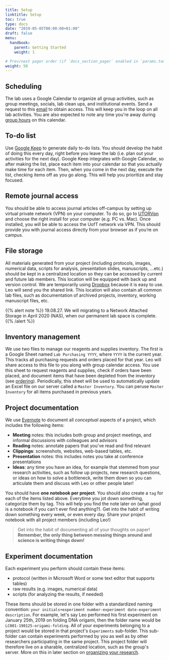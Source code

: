 ```yaml
---
title: Setup
linktitle: Setup
toc: true
type: docs
date: "2019-05-05T00:00:00+01:00"
draft: false
menu: 
  handbook:
    parent: Getting Started
    weight: 1

# Prev/next pager order (if `docs_section_pager` enabled in `params.toml`)
weight: 50
---
```



## Scheduling

The lab uses a Google Calendar to organize all group activities, such as group meetings, socials, lab clean ups, and institutional events. Send a request to this [email](lytchoulab@gmail.com) to obtain access. This will keep you in the loop on all lab activities. You are also expected to note any time you're away during [group hours](/handbook/hours#grouphours) on this calendar.

## To-do list

Use [Google Keep](https://keep.google.com) to generate daily to-do lists. You should develop the habit of doing this every day, right before you leave the lab (i.e. plan out your activities for the next day). Google Keep integrates with Google Calendar, so after making the list, place each item into your calendar so that you actually make time for each item. Then, when you come in the next day, execute the list, checking items off as you go along. This will help you prioritize and stay focused.

## Remote journal access

You should be able to access journal articles off-campus by setting up virtual private network (VPN) on your computer. To do so, go to [UTORVpn](http://vpn.utoronto.ca/) and choose the right install for your computer (e.g. PC vs. Mac). Once installed, you will be able to access the UofT network via VPN. This should provide you with journal access directly from your browser as if you’re on campus.

## File storage

All materials generated from your project (including protocols, images, numerical data, scripts for analysis, presentation slides, manuscripts, ...etc.) should be kept in a centralized location so they can be accessed by current and future lab members. This location will be equipped with back up and version control. We are temporarily using [Dropbox](https://www.dropbox.com/h) because it is easy to use. Leo will send you the shared link. This location will also contain all common lab files, such as documentation of archived projects, inventory, working manuscript files, etc.

{{% alert note %}}
19.08.27. We will migrating to a Network Attached Storage in April 2020 (NAS), when our permanent lab space is complete.
{{% /alert %}}


## Inventory management

We use two files to manage our reagents and supplies inventory. The first is a Google Sheet named `Lab Purchasing YYYY`, where `YYYY` is the current year. This tracks all purchasing requests and orders placed for that year. Leo will share access to this file to you along with group calendar access. You use this sheet to request reagents and supplies, check if orders have been placed, and document items that have been depleted from the inventory (see [ordering](/handbook/ordering)). Periodically, this sheet will be used to automatically update an Excel file on our server called a `Master Inventory`. You can peruse `Master Inventory` for all items purchased in previous years.


## Project documentation

We use [Evernote](https://evernote.com/) to document all *conceptual* aspects of a project, which includes the following items:

- **Meeting** notes: this includes both group and project meetings, and informal discussions with colleagues and advisors
- **Reading** notes: annotate papers that you've read and find relevant
- **Clippings**: screenshots, websites, web-based tables, etc.
- **Presentation** notes: this includes notes you take at conference presentations
- **Ideas**: any time you have an idea, for example that stemmed from your research activities, such as follow up projects, new research questions, or ideas on how to solve a bottleneck, write them down so you can articulate them and discuss with Leo or other people later!

You should have **one notebook per project**. You should also create a `tag` for each of the items listed above. Everytime you jot down something, categorize them by tag. This will help you find the note later on (what good is a notebook if you can't ever find anything?). Get into the habit of writing down something every week, or even every day. Share your project notebook with all project members (including Leo!)

> Get into the habit of documenting all of your thoughts on paper! **Remember, the only thing between messing things around and science is writing things down!**


## Experiment documentation

Each experiment you perform should contain these items:

- protocol (written in Microsoft Word or some text editor that supports tables)
- raw results (e.g. images, numerical data)
- scripts (for analyzing the results, if needed)

These items should be stored in one folder with a standardized naming convention: `your initials+experiment number-experiment date-experiment description`. For example, let's say Leo performed his first experiment on January 25th, 2019 on folding DNA origami, then the folder name would be `LC001-190125-origami-folding`. All of your experiments belonging to a project would be stored in that project's `Experiments` sub-folder. This sub-folder can contain experiments performed by you as well as by other researchers participating in the same project. This project folder will therefore live on a sharable, centralized location, such as the group's server. More on this in later section on [organizing your research](/handbook/whatisresearch).